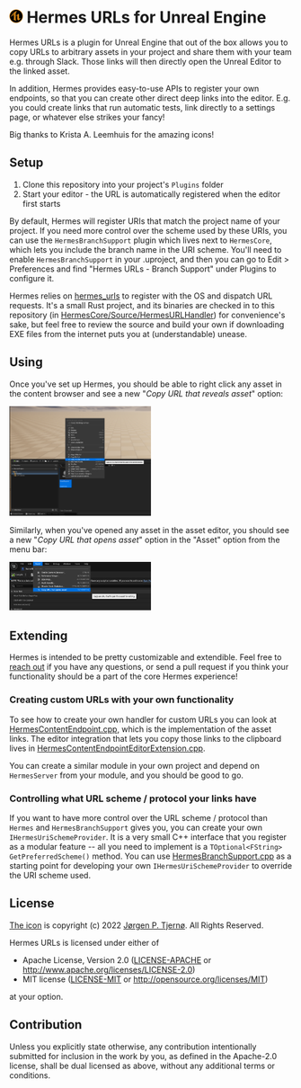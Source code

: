 # <img src="assets/hermes_icon.png?raw=true" width="24"> Hermes URLs for Unreal Engine

Hermes URLs is a plugin for Unreal Engine that out of the box allows you to copy URLs to arbitrary assets in your project and share them with your team e.g. through Slack. Those links will then directly open the Unreal Editor to the linked asset.

In addition, Hermes provides easy-to-use APIs to register your own endpoints, so that you can create other direct deep links into the editor. E.g. you could create links that run automatic tests, link directly to a settings page, or whatever else strikes your fancy!

Big thanks to Krista A. Leemhuis for the amazing icons!


## Setup

1. Clone this repository into your project's `Plugins` folder
1. Start your editor - the URL is automatically registered when the editor first starts

By default, Hermes will register URIs that match the project name of your project. If you need more control over the scheme used by these URIs, you can use the `HermesBranchSupport` plugin which lives next to `HermesCore`, which lets you include the branch name in the URI scheme. You'll need to enable `HermesBranchSupport` in your .uproject, and then you can go to Edit > Preferences and find "Hermes URLs - Branch Support" under Plugins to configure it.

Hermes relies on [hermes_urls][hermes_urls] to register with the OS and dispatch URL requests. It's a small Rust project, and its binaries are checked in to this repository (in [HermesCore/Source/HermesURLHandler][hermesurlhandler]) for convenience's sake, but feel free to review the source and build your own if downloading EXE files from the internet puts you at (understandable) unease.


## Using

Once you've set up Hermes, you should be able to right click any asset in the content browser and see a new "*Copy URL that reveals asset*" option:

[<img src="README_contentbrowser.png?raw=true" width=50%>](README_contentbrowser.png?raw=true)

Similarly, when you've opened any asset in the asset editor, you should see a new "*Copy URL that opens asset*" option in the "Asset" option from the menu bar:

[<img src="README_asseteditor.png?raw=true" width=50%>](README_asseteditor.png?raw=true)


## Extending

Hermes is intended to be pretty customizable and extendible. Feel free to [reach out][email] if you have any questions, or send a pull request if you think your functionality should be a part of the core Hermes experience!

### Creating custom URLs with your own functionality

To see how to create your own handler for custom URLs you can look at [HermesContentEndpoint.cpp][hermescontentendpoint-cpp], which is the implementation of the asset links. The editor integration that lets you copy those links to the clipboard lives in [HermesContentEndpointEditorExtension.cpp][hermescontentendpointeditorextension-cpp].

You can create a similar module in your own project and depend on `HermesServer` from your module, and you should be good to go.

### Controlling what URL scheme / protocol your links have

If you want to have more control over the URL scheme / protocol than `Hermes` and `HermesBranchSupport` gives you, you can create your own `IHermesUriSchemeProvider`. It is a very small C++ interface that you register as a modular feature -- all you need to implement is a `TOptional<FString> GetPreferredScheme()` method. You can use [HermesBranchSupport.cpp][hermesbranchsupport-cpp] as a starting point for developing your own `IHermesUriSchemeProvider` to override the URI scheme used.


## License

[The icon](assets/hermes_icon.png) is copyright (c) 2022 [Jørgen P. Tjernø][email]. All Rights Reserved.

Hermes URLs is licensed under either of

 * Apache License, Version 2.0
   ([LICENSE-APACHE](LICENSE-APACHE) or http://www.apache.org/licenses/LICENSE-2.0)
 * MIT license
   ([LICENSE-MIT](LICENSE-MIT) or http://opensource.org/licenses/MIT)

at your option.


## Contribution

Unless you explicitly state otherwise, any contribution intentionally submitted
for inclusion in the work by you, as defined in the Apache-2.0 license, shall be
dual licensed as above, without any additional terms or conditions.

[hermes_urls]: https://github.com/jorgenpt/hermes_urls
[hermesurlhandler]: HermesCore/Source/HermesURLHandler
[hermescontentendpoint-cpp]: HermesCore/Source/HermesContentEndpoint/Private/HermesContentEndpoint.cpp
[hermescontentendpointeditorextension-cpp]: HermesCore/Source/HermesContentEndpoint/Private/HermesContentEndpointEditorExtension.cpp
[hermesbranchsupport-cpp]: HermesBranchSupport/Source/HermesBranchSupport/Private/HermesBranchSupport.cpp
[email]: mailto:jorgen@tjer.no